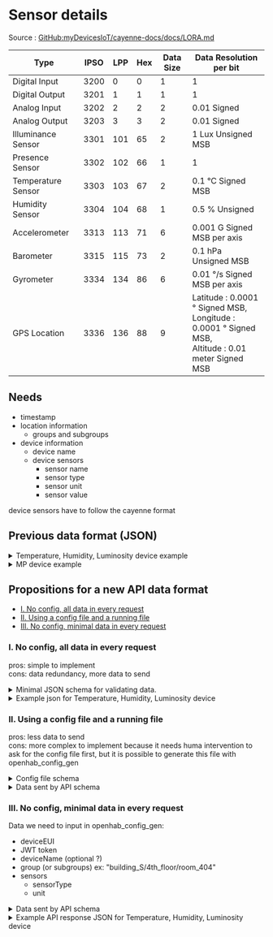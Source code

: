 # Sensor details

Source : [GitHub:myDevicesIoT/cayenne-docs/docs/LORA.md](https://github.com/myDevicesIoT/cayenne-docs/blob/master/docs/LORA.md)

| Type               | IPSO | LPP | Hex | Data Size | Data Resolution per bit                                                                                       |
|--------------------|------|-----|-----|-----------|---------------------------------------------------------------------------------------------------------------|
| Digital Input      | 3200 | 0   | 0   | 1         | 1                                                                                                             |
| Digital Output     | 3201 | 1   | 1   | 1         | 1                                                                                                             |
| Analog Input       | 3202 | 2   | 2   | 2         | 0.01 Signed                                                                                                   |
| Analog Output      | 3203 | 3   | 3   | 2         | 0.01 Signed                                                                                                   |
| Illuminance Sensor | 3301 | 101 | 65  | 2         | 1 Lux Unsigned MSB                                                                                            |
| Presence Sensor    | 3302 | 102 | 66  | 1         | 1                                                                                                             |
| Temperature Sensor | 3303 | 103 | 67  | 2         | 0.1 °C Signed MSB                                                                                             |
| Humidity Sensor    | 3304 | 104 | 68  | 1         | 0.5 % Unsigned                                                                                                |
| Accelerometer      | 3313 | 113 | 71  | 6         | 0.001 G Signed MSB per axis                                                                                   |
| Barometer          | 3315 | 115 | 73  | 2         | 0.1 hPa Unsigned MSB                                                                                          |
| Gyrometer          | 3334 | 134 | 86  | 6         | 0.01 °/s Signed MSB per axis                                                                                  |
| GPS Location       | 3336 | 136 | 88  | 9         | Latitude : 0.0001 ° Signed MSB, <br/> Longitude : 0.0001 ° Signed MSB, <br/> Altitude : 0.01 meter Signed MSB |


## Needs 

- timestamp 
- location information
  - groups and subgroups
- device information
  - device name 
  - device sensors 
    - sensor name
    - sensor type
    - sensor unit
    - sensor value

device sensors have to follow the cayenne format

## Previous data format (JSON)

<!-- collapsable md in html -->

<details><summary>Temperature, Humidity, Luminosity device example</summary>

```json
{
    "err": 0,
    "msg": "Get uplink data successfully",
    "data": [
        {
            "_id": "64c09867600db3ad9ee288cd",
            "appID": "3",
            "devEUI": "627d2ec9cad817a2",
            "rxInfo": [
                [
                    {
                        "gatewayID": "ac1f09fffe06fcf2",
                        "time": "2023-07-26T03:51:42.832844Z",
                        "rssi": -54,
                        "loRaSNR": 10.5,
                        "location": {
                            "longitude": 108.15388,
                            "latitude": 16.07513,
                            "altitude": -33
                        },
                        "uplinkID": "0038a792-1e6b-4de1-b7df-7f44b8b07cff"
                    },
                    {
                        "gatewayID": "ac1f09fffe00ab0a",
                        "time": "2023-07-26T03:51:42.832844Z",
                        "rssi": -109,
                        "loRaSNR": -1,
                        "location": {
                            "longitude": 108.15341,
                            "latitude": 16.07524,
                            "altitude": 66
                        },
                        "uplinkID": "d09715cc-4e10-4bcb-8031-7f3035eb660a"
                    },
                    {
                        "gatewayID": "a840411ef5b04150",
                        "time": "2023-07-26T03:51:42.839438Z",
                        "rssi": -48,
                        "loRaSNR": 10,
                        "location": {
                            "longitude": 108.15205,
                            "latitude": 16.07482,
                            "altitude": 10
                        },
                        "uplinkID": "d9d0dbfd-165b-4c5a-bc0a-c5768509069b"
                    }
                ]
            ],
            "txInfo": {
                "frequency": 923100000,
                "loRaModulationInfo": {
                    "bandwidth": 0,
                    "spreadingFactor": 0,
                    "codeRate": "String"
                }
            },
            "fCnt": 11001,
            "fPort": 1,
            "data": "AWcBLAJoeAMCAU8EZQNh",
            "objectJSON": {
                "analogInput": {
                    "3": 3.35
                },
                "humiditySensor": {
                    "2": 60
                },
                "illuminanceSensor": {
                    "4": 865
                },
                "temperatureSensor": {
                    "1": 30
                }
            },
            "devAddr": "String",
            "confirmUplink": true,
            "__v": 0
        }
    ]
}
```
</details>

<details><summary>MP device example</summary>

```json
{
    "err": 0,
    "msg": "Get uplink data successfully",
    "data": [
        {
            "_id": "64c09d7d600db3ad9ee28ab1",
            "appID": "3",
            "devEUI": "ec2bb08fc2c2460b",
            "rxInfo": [
                [
                    {
                        "gatewayID": "ac1f09fffe06fcf2",
                        "time": "2023-07-26T04:13:24.805253Z",
                        "rssi": -40,
                        "loRaSNR": 8.3,
                        "location": {
                            "longitude": 108.15404,
                            "latitude": 16.07518,
                            "altitude": 7
                        },
                        "uplinkID": "0d62c1c5-919f-488e-9d82-6c7ec3d8866a"
                    },
                    {
                        "gatewayID": "ac1f09fffe00ab0a",
                        "time": "2023-07-26T04:13:24.805251Z",
                        "rssi": -107,
                        "loRaSNR": 3,
                        "location": {
                            "longitude": 108.15341,
                            "latitude": 16.07524,
                            "altitude": 66
                        },
                        "uplinkID": "9bee554d-fa98-46aa-a26b-7df943f94313"
                    },
                    {
                        "gatewayID": "a840411ef5b04150",
                        "time": "2023-07-26T04:13:24.809137Z",
                        "rssi": -34,
                        "loRaSNR": 9.8,
                        "location": {
                            "longitude": 108.15205,
                            "latitude": 16.07482,
                            "altitude": 10
                        },
                        "uplinkID": "5900146a-a3dd-4559-988f-220229e22b10"
                    }
                ]
            ],
            "txInfo": {
                "frequency": 922700000,
                "loRaModulationInfo": {
                    "bandwidth": 0,
                    "spreadingFactor": 0,
                    "codeRate": "String"
                }
            },
            "fCnt": 4591,
            "fPort": 1,
            "data": "Cw0N",
            "objectJSON": {
                "data": {
                    "pm10_ug/m3": 13,
                    "pm1_ug/m3": 11,
                    "pm25_ug/m3": 13
                }
            },
            "devAddr": "String",
            "confirmUplink": true,
            "__v": 0
        }
    ]
}
```

</details>

## Propositions for a new API data format

- [I. No config, all data in every request](#i-no-config-all-data-in-every-request)
- [II. Using a config file and a running file](#ii-using-a-config-file-and-a-running-file)
- [III. No config, minimal data in every request](#iii-no-config-minimal-data-in-every-request)

### I. No config, all data in every request

pros: simple to implement  
cons: data redundancy, more data to send

<details><summary>Minimal JSON schema for validating data.</summary>

```json
{
  "type":"object",
  "properties":{
    "err":{
      "type":"integer"
    },
    "msg":{
      "type":"string"
    },
    "data":{
      "type":"object",
      "properties":{
        "devEUI":{
          "type":"string"
        },
        "deviceName":{
          "type":"string"
        },
        "time":{
          "type":"string",
          "pattern":"^[0-9]{4}-[0-9]{2}-[0-9]{2}T[0-9]{2}:[0-9]{2}:[0-9]{2}(.[0-9]{1,9})?Z$"
        },
        "groups":{
          "type":"string",
          "pattern":"^(?!\\/)(?!.*\\/$)[\\w_\\/\\-]*$"
        },
        "sensors":{
          "type":"array",
          "items":{
            "type":"object",
            "properties":{
              "sensorType":{
                "type":"string"
              },
              "dataChannel":{
                "type":"number"
              },
              "value":{
                "type":"number"
              },
              "unit":{
                "type":"string"
              }
            },
            "required":[
              "sensorType",
              "dataChannel",
              "value",
              "unit"
            ]
          }
        }
      },
      "required":[
        "devEUI",
        "deviceName",
        "time",
        "sensors",
        "groups"
      ]
    }
  },
  "required":[
    "err",
    "msg",
    "data"
  ]
}
```

</details>

<details><summary>Example json for Temperature, Humidity, Luminosity device</summary>

```json
{
  "err":0,
  "msg":"Get uplink data successfully",
  "data":{
    "_id":"64c09867600db3ad9ee288cd",
    "appID":"3",
    "devEUI":"627d2ec9cad817a2",
    "deviceName":"analog input,humidity, illuminance, temperature",
    "time":"2023-07-26T03:51:42.832844Z",
    "groups":"building_s/4th_floor/room_404",
    "rxInfo":[
      {
        "gatewayID":"ac1f09fffe06fcf2",
        "time":"2023-07-26T03:51:42.832844Z",
        "rssi":-54,
        "loRaSNR":10.5,
        "location":{
          "longitude":108.15388,
          "latitude":16.07513,
          "altitude":-33
        },
        "uplinkID":"0038a792-1e6b-4de1-b7df-7f44b8b07cff"
      },
      {
        "gatewayID":"ac1f09fffe00ab0a",
        "time":"2023-07-26T03:51:42.832844Z",
        "rssi":-109,
        "loRaSNR":-1,
        "location":{
          "longitude":108.15341,
          "latitude":16.07524,
          "altitude":66
        },
        "uplinkID":"d09715cc-4e10-4bcb-8031-7f3035eb660a"
      },
      {
        "gatewayID":"a840411ef5b04150",
        "time":"2023-07-26T03:51:42.839438Z",
        "rssi":-48,
        "loRaSNR":10,
        "location":{
          "longitude":108.15205,
          "latitude":16.07482,
          "altitude":10
        },
        "uplinkID":"d9d0dbfd-165b-4c5a-bc0a-c5768509069b"
      }
    ],
    "txInfo":{
      "frequency":923100000,
      "loRaModulationInfo":{
        "bandwidth":0,
        "spreadingFactor":0,
        "codeRate":"String"
      }
    },
    "fCnt":11001,
    "fPort":1,
    "data":"AWcBLAJoeAMCAU8EZQNh",
    "sensors":[
      {
        "sensorType":"Analog input",
        "dataChannel":3,
        "value":3.35,
        "unit":"V"
      },
      {
        "sensorType":"Humidity sensor",
        "dataChannel":2,
        "value":60,
        "unit":"%"
      },
      {
        "sensorType":"Illuminance sensor",
        "dataChannel":4,
        "value":865,
        "unit":"lux"
      },
      {
        "sensorType":"Temperature sensor",
        "dataChannel":1,
        "value":30,
        "unit":"°C"
      }
    ],
    "devAddr":"String",
    "confirmUplink":true,
    "__v":0
  }
}
```
</details>

### II. Using a config file and a running file

pros: less data to send  
cons: more complex to implement because it needs huma intervention to ask for the config file first, but it is possible to generate this file with openhab_config_gen

<details><summary>Config file schema</summary>

```json
{
  "type":"object",
  "properties":{
    "deviceEUI":{
      "type":"string"
    },
    "token":{
      "type":"string"    
    },
    "deviceName":{
      "type":"string"
    },
    "groups":{
      "type":"string",
      "pattern":"^(?!\\/)(?!.*\\/$)[\\w_\\/\\-]*$"
    },
    "sensors":{
      "type":"array",
      "items":{
        "type":"object",
        "properties":{
          "sensorType":{
            "type":"string"
          },
          "dataChannel":{
            "type":"number"
          },
          "unit":{
            "type":"string"
          }
        },
        "required":[
          "sensorType",
          "dataChannel",
          "value"
        ]
      }
    }
  },
  "required":[
    "deviceEUI",
    "deviceName",
    "token",
    "sensors",
    "groups"
  ]
}
```

</details>

<details><summary>Data sent by API schema</summary>

```json
{
  "type":"object",
  "properties":{
    "err":{
      "type":"integer"
    },
    "msg":{
      "type":"string"
    },
    "data":{
      "type":"object",
      "properties":{
        "devEUI":{
          "type":"string"
        },
        "time":{
          "type":"string",
          "pattern":"^[0-9]{4}-[0-9]{2}-[0-9]{2}T[0-9]{2}:[0-9]{2}:[0-9]{2}(.[0-9]{1,9})?Z$"
        },
        "sensors":{
          "type":"array",
          "items":{
            "type":"object",
            "properties":{
              "sensorType":{
                "type":"string"
              },
              "dataChannel":{
                "type":"number"
              },
              "value":{
                "type":"number"
              }
            },
            "required":[
              "sensorType",
              "dataChannel",
              "value"
            ]
          }
        }
      },
      "required":[
        "devEUI",
        "deviceName",
        "time",
        "sensors",
        "groups"
      ]
    }
  },
  "required":[
    "err",
    "msg",
    "data"
  ]
}
```

</details>

### III. No config, minimal data in every request

Data we need to input in openhab_config_gen:

- deviceEUI
- JWT token
- deviceName (optional ?)
- group (or subgroups) ex: "building_S/4th_floor/room_404"
- sensors
  - sensorType
  - unit

<details><summary>Data sent by API schema</summary>

```json
{
  "type":"object",
  "properties":{
    "err":{
      "type":"integer"
    },
    "msg":{
      "type":"string"
    },
    "data":{
      "type":"object",
      "properties":{
        "devEUI":{
          "type":"string"
        },
        "time":{
          "type":"string",
          "pattern":"^[0-9]{4}-[0-9]{2}-[0-9]{2}T[0-9]{2}:[0-9]{2}:[0-9]{2}(.[0-9]{1,9})?Z$"
        },
        "sensors": {
          "type": "object",
          "additionalProperties": {
            "type": "object",
            "properties": {
              "dataChannel": {
                "type": "number"
              },
              "value": {
                "type": "number"
              }
            },
            "required": [
              "dataChannel",
              "value"
            ]
          }
        }

      },
      "required":[
        "devEUI",
        "time",
        "sensors"
      ]
    }
  },
  "required":[
    "err",
    "msg",
    "data"
  ]
}
```

</details>

<details><summary>Example API response JSON for Temperature, Humidity, Luminosity device</summary>

```json
{
  "err":0,
  "msg":"Get uplink data successfully",
  "data":{
    "_id":"64c09867600db3ad9ee288cd",
    "appID":"3",
    "devEUI":"627d2ec9cad817a2",
    "time":"2023-07-26T03:51:42.832844Z",
    "rxInfo":[
      {
        "gatewayID":"ac1f09fffe06fcf2",
        "time":"2023-07-26T03:51:42.832844Z",
        "rssi":-54,
        "loRaSNR":10.5,
        "location":{
          "longitude":108.15388,
          "latitude":16.07513,
          "altitude":-33
        },
        "uplinkID":"0038a792-1e6b-4de1-b7df-7f44b8b07cff"
      },
      {
        "gatewayID":"ac1f09fffe00ab0a",
        "time":"2023-07-26T03:51:42.832844Z",
        "rssi":-109,
        "loRaSNR":-1,
        "location":{
          "longitude":108.15341,
          "latitude":16.07524,
          "altitude":66
        },
        "uplinkID":"d09715cc-4e10-4bcb-8031-7f3035eb660a"
      },
      {
        "gatewayID":"a840411ef5b04150",
        "time":"2023-07-26T03:51:42.839438Z",
        "rssi":-48,
        "loRaSNR":10,
        "location":{
          "longitude":108.15205,
          "latitude":16.07482,
          "altitude":10
        },
        "uplinkID":"d9d0dbfd-165b-4c5a-bc0a-c5768509069b"
      }
    ],
    "txInfo":{
      "frequency":923100000,
      "loRaModulationInfo":{
        "bandwidth":0,
        "spreadingFactor":0,
        "codeRate":"String"
      }
    },
    "fCnt":11001,
    "fPort":1,
    "data":"AWcBLAJoeAMCAU8EZQNh",
    "sensors":{
      "Analog input":{
        "dataChannel":3,
        "value":3.35
      },
      "Humidity sensor":{
        "dataChannel":2,
        "value":60
      },
      "Illuminance sensor":{
        "dataChannel":4,
        "value":865
      },
      "Temperature sensor":{
        "dataChannel":1,
        "value":30
      }
    },
    "devAddr":"String",
    "confirmUplink":true,
    "__v":0
  }
}
```

</details>